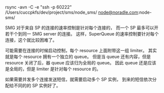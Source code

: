 rsync -avn -C -e "ssh -p 60222" /Users/cuccpkfs/dev/project/sms/node_sms/ node@noradle.com:node-sms/

SMG 对于来自 SP 的连接的速率控制是针对每个连接的，
而一个 SP 最多可以开若干个到同一 SMG server 的连接。
这样，SuperQueue 的速率控制要针对每个连接，这个就比较困难了。

可能需要在连接的时候启动控制，每个 resource 上面附带这一组 limiter。
其实就是每个 resource 拥有一个独立的 queue。
但是当 queue 还有内容，但是 resource 关闭了后，器 queue 应该归为全局的 queue。
因此 queue 还是应该是全局的，但是 limiter 是针对每个 resource 的。

如果需要并发多个连接发送短信，就需要启动多个 SP 实例，
到来的短信依次分配给不同的的 SP 实例好了。


